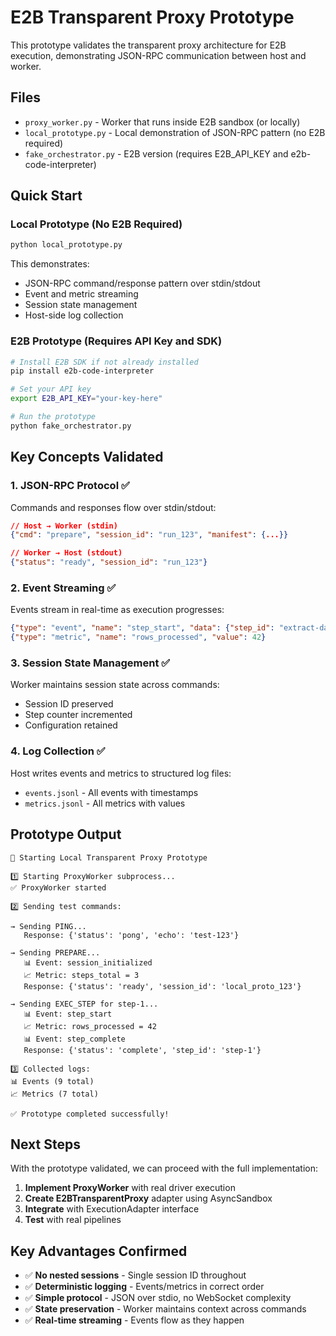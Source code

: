 # E2B Transparent Proxy Prototype

This prototype validates the transparent proxy architecture for E2B execution, demonstrating JSON-RPC communication between host and worker.

## Files

- `proxy_worker.py` - Worker that runs inside E2B sandbox (or locally)
- `local_prototype.py` - Local demonstration of JSON-RPC pattern (no E2B required)
- `fake_orchestrator.py` - E2B version (requires E2B_API_KEY and e2b-code-interpreter)

## Quick Start

### Local Prototype (No E2B Required)

```bash
python local_prototype.py
```

This demonstrates:
- JSON-RPC command/response pattern over stdin/stdout
- Event and metric streaming
- Session state management
- Host-side log collection

### E2B Prototype (Requires API Key and SDK)

```bash
# Install E2B SDK if not already installed
pip install e2b-code-interpreter

# Set your API key
export E2B_API_KEY="your-key-here"

# Run the prototype
python fake_orchestrator.py
```

## Key Concepts Validated

### 1. JSON-RPC Protocol ✅

Commands and responses flow over stdin/stdout:

```json
// Host → Worker (stdin)
{"cmd": "prepare", "session_id": "run_123", "manifest": {...}}

// Worker → Host (stdout)  
{"status": "ready", "session_id": "run_123"}
```

### 2. Event Streaming ✅

Events stream in real-time as execution progresses:

```json
{"type": "event", "name": "step_start", "data": {"step_id": "extract-data"}}
{"type": "metric", "name": "rows_processed", "value": 42}
```

### 3. Session State Management ✅

Worker maintains session state across commands:
- Session ID preserved
- Step counter incremented
- Configuration retained

### 4. Log Collection ✅

Host writes events and metrics to structured log files:
- `events.jsonl` - All events with timestamps
- `metrics.jsonl` - All metrics with values

## Prototype Output

```
🚀 Starting Local Transparent Proxy Prototype

1️⃣ Starting ProxyWorker subprocess...
✅ ProxyWorker started

2️⃣ Sending test commands:

→ Sending PING...
   Response: {'status': 'pong', 'echo': 'test-123'}

→ Sending PREPARE...
   📊 Event: session_initialized
   📈 Metric: steps_total = 3
   Response: {'status': 'ready', 'session_id': 'local_proto_123'}

→ Sending EXEC_STEP for step-1...
   📊 Event: step_start
   📈 Metric: rows_processed = 42
   📊 Event: step_complete
   Response: {'status': 'complete', 'step_id': 'step-1'}

3️⃣ Collected logs:
📊 Events (9 total)
📈 Metrics (7 total)

✅ Prototype completed successfully!
```

## Next Steps

With the prototype validated, we can proceed with the full implementation:

1. **Implement ProxyWorker** with real driver execution
2. **Create E2BTransparentProxy** adapter using AsyncSandbox
3. **Integrate** with ExecutionAdapter interface
4. **Test** with real pipelines

## Key Advantages Confirmed

- ✅ **No nested sessions** - Single session ID throughout
- ✅ **Deterministic logging** - Events/metrics in correct order
- ✅ **Simple protocol** - JSON over stdio, no WebSocket complexity
- ✅ **State preservation** - Worker maintains context across commands
- ✅ **Real-time streaming** - Events flow as they happen

